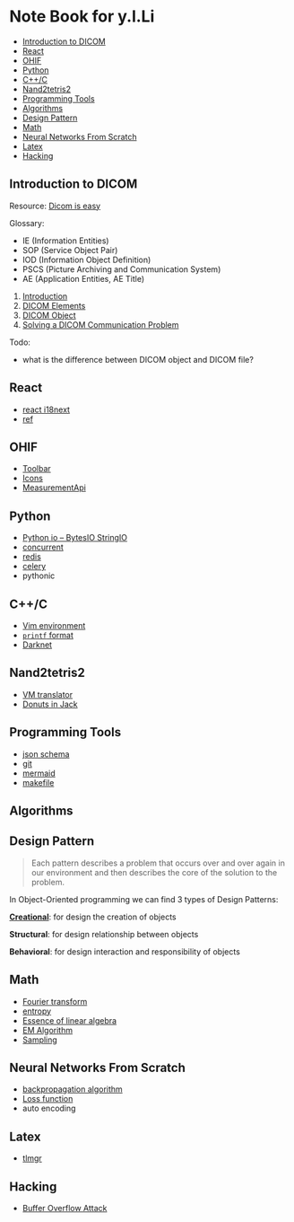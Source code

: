 Note Book for y.l.Li
======================

<!-- vim-markdown-toc GFM -->

* [Introduction to DICOM](#introduction-to-dicom)
* [React](#react)
* [OHIF](#ohif)
* [Python](#python)
* [C++/C](#cc)
* [Nand2tetris2](#nand2tetris2)
* [Programming Tools](#programming-tools)
* [Algorithms](#algorithms)
* [Design Pattern](#design-pattern)
* [Math](#math)
* [Neural Networks From Scratch](#neural-networks-from-scratch)
* [Latex](#latex)
* [Hacking](#hacking)

<!-- vim-markdown-toc -->

Introduction to DICOM
--------------------

Resource: [Dicom is easy](http://dicomiseasy.blogspot.com/2011/10/introduction-to-dicom-chapter-1.html)

Glossary:
* IE (Information Entities)
* SOP (Service Object Pair)
* IOD (Information Object Definition)
* PSCS (Picture Archiving and Communication System)
* AE (Application Entities, AE Title)

1. [Introduction](Introduction.md)
2. [DICOM Elements](DICOM-Elements.md)
3. [DICOM Object](DICOM-Object.md)
4. [Solving a DICOM Communication Problem](Solving-a-DICOM-Communication-Problem.md)


Todo:

  * what is the difference between DICOM object and DICOM file?

React
-----

* [react i18next](react-i18next.md)
* [ref](ref.md)


OHIF
----

* [Toolbar](Toolbar.md)
* [Icons](Icons.md)
* [MeasurementApi](MeasurementApi.md)


Python
------

* [Python io – BytesIO StringIO](Python-io-–-BytesIO-StringIO.md)
* [concurrent](concurrent.md)
* [redis](redis.md)
* [celery](celery.md)
* pythonic

C++/C
-----
* [Vim environment](vim-environment.md)
* [`printf` format](-printf--format.md)
* [Darknet](darknet.md)

Nand2tetris2
------------

* [VM translator](VM-translator.md)
* [Donuts in Jack](donuts-in-jack.md)

Programming Tools
-----------------
* [json schema](json-schema.md)
* [git](git.md)
* [mermaid](mermaid.md)
* [makefile](makefile.md)

Algorithms
----------

Design Pattern
----------------------
> Each pattern describes a problem that occurs over and over again in our 
environment and then describes the core of the solution to the problem.

In Object-Oriented programming we can find 3 types of Design Patterns:

  **[Creational](Creational.md)**: for design the creation of objects

  **Structural**: for design relationship between objects

  **Behavioral**: for design interaction and responsibility of objects

Math
----
* [Fourier transform](Fourier-transform.md)
* [entropy](entropy.md)
* [Essence of linear algebra](essence-of-linear-algebra.md)
* [EM Algorithm](em-algorithm.md)
* [Sampling](Sampling.md)

Neural Networks From Scratch
----------------------------
* [backpropagation algorithm](backpropagation-algorithm.md)
* [Loss function](loss-function.md)
* auto encoding

Latex
-----
* [tlmgr](tlmgr.md)

Hacking
-------
* [Buffer Overflow Attack](buffer-overflow-attack.md)
